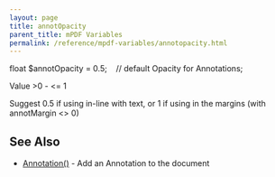 ```yaml
---
layout: page
title: annotOpacity
parent_title: mPDF Variables
permalink: /reference/mpdf-variables/annotopacity.html
---
```


<div id="bpmbook" class="bpmbook" style="direction:ltr;">
<div class="topic_user_field">
<div id="U0">
<p>float $annotOpacity = 0.5;&nbsp;&nbsp;&nbsp; // default Opacity for Annotations;</p>
<p>Value &gt;0 - &lt;= 1</p>
<p>Suggest 0.5 if using in-line with text, or 1 if using in the margins (with annotMargin &lt;&gt; 0)</p>
<h2>See Also</h2>
<ul>
<li class="manual_boxlist"><a href="/reference/mpdf-functions/annotation.html">Annotation()</a> - Add an Annotation to the document</li>
</ul>
<p>&nbsp;</p>
</div>
</div>

